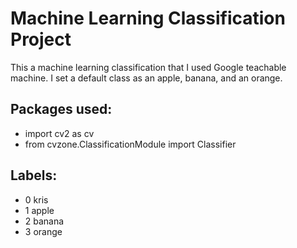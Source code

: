 # Machine Learning Classification Project
This a machine learning classification that I used Google teachable machine. I set a default class as an apple, banana, and an orange.

## Packages used:
 * import cv2 as cv
 * from cvzone.ClassificationModule import Classifier
 
 ## Labels:
  * 0 kris
  * 1 apple
  * 2 banana
  * 3 orange

